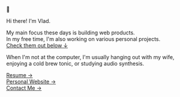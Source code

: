 🦝

Hi there! I'm Vlad.

My main focus these days is building web products.  
In my free time, I'm also working on various personal projects.  
[Check them out below &darr;](https://github.com/VladCuciureanu?tab=repositories)

When I'm not at the computer, I'm usually hanging out with my wife, enjoying a cold brew tonic, or studying audio synthesis.

[Resume &rarr;](https://vlad.cuciureanu.me/resume) <br />
[Personal Website &rarr;](https://vlad.cuciureanu.me/) <br />
[Contact Me &rarr;](mailto:vlad@cuciureanu.me)
